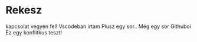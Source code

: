 # Rekesz
kapcsolat vegyen fel!
Vscodeban irtam
Plusz egy sor..
Még egy sor
Githuboi
Ez egy konflitkus teszt!
